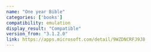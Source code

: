 ```yaml
---
name: "One year Bible"
categories: ['books']
compatibility: emulation
display_result: "Compatible"
version_from: "3.1.2.0"
link: https://apps.microsoft.com/detail/9WZDNCRFJ9J8
---
```

